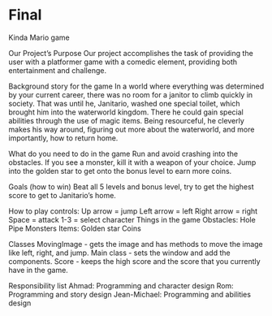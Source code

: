 # Final
Kinda Mario game

Our Project’s Purpose
Our project accomplishes the task of providing the user with a platformer game with a comedic element, providing both entertainment and challenge.

Background story for the game
In a world where everything was determined by your current career, there was no room for a janitor to climb quickly in society. That was until he, Janitario, washed one special toilet, which brought him into the waterworld kingdom. There he could gain special abilities through the use of magic items. Being resourceful, he cleverly makes his way around, figuring out more about the waterworld, and more importantly, how to return home.

What do you need to do in the game
Run and avoid crashing into the obstacles. If you see a monster, kill it with a weapon of your choice. Jump into the golden star to get onto the bonus level to earn more coins.

Goals (how to win)
Beat all 5 levels and bonus level, try to get the highest score to get to Janitario’s home.

How to play
controls:
Up arrow = jump
Left arrow = left
Right arrow = right
Space = attack
1-3 = select character
Things in the game
Obstacles:
Hole
Pipe
Monsters
Items:
Golden star
Coins

Classes
MovingImage - gets the image and has methods to move the image like left, right, and jump.
Main class - sets the window and add the components.
Score - keeps the high score and the score that you currently have in the game.

Responsibility list
Ahmad: Programming and character design
Rom: Programming and story design
Jean-Michael: Programming and abilities design
